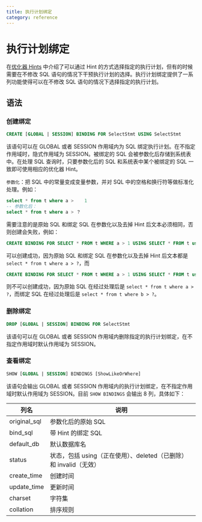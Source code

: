 ```yaml
---
title: 执行计划绑定
category: reference
---
```


# 执行计划绑定

在[优化器 Hints](/reference/performance/optimizer-hints.md) 中介绍了可以通过 Hint 的方式选择指定的执行计划，但有的时候需要在不修改 SQL 语句的情况下干预执行计划的选择。执行计划绑定提供了一系列功能使得可以在不修改 SQL 语句的情况下选择指定的执行计划。

## 语法

### 创建绑定

```sql
CREATE [GLOBAL | SESSION] BINDING FOR SelectStmt USING SelectStmt
```

该语句可以在 GLOBAL 或者 SESSION 作用域内为 SQL 绑定执行计划。在不指定作用域时，隐式作用域为 SESSION。被绑定的 SQL 会被参数化后存储到系统表中。在处理 SQL 查询时，只要参数化后的 SQL 和系统表中某个被绑定的 SQL 一致即可使用相应的优化器 Hint。

`参数化`：把 SQL 中的常量变成变量参数，并对 SQL 中的空格和换行符等做标准化处理。例如：

```sql
select * from t where a >    1
-- 参数化后：
select * from t where a > ？
```

需要注意的是原始 SQL 和绑定 SQL 在参数化以及去掉 Hint 后文本必须相同，否则创建会失败，例如：

```sql
CREATE BINDING FOR SELECT * FROM t WHERE a > 1 USING SELECT * FROM t use index(idx) WHERE a > 2
```

可以创建成功，因为原始 SQL 和绑定 SQL 在参数化以及去掉 Hint 后文本都是 `select * from t where a > ?`，而

```sql
CREATE BINDING FOR SELECT * FROM t WHERE a > 1 USING SELECT * FROM t use index(idx) WHERE b > 2
```

则不可以创建成功，因为原始 SQL 在经过处理后是 `select * from t where a > ?`，而绑定 SQL 在经过处理后是 `select * from t where b > ?`。

### 删除绑定

```sql
DROP [GLOBAL | SESSION] BINDING FOR SelectStmt
```

该语句可以在 GLOBAL 或者 SESSION 作用域内删除指定的执行计划绑定，在不指定作用域时默认作用域为 SESSION。

### 查看绑定

```sql
SHOW [GLOBAL | SESSION] BINDINGS [ShowLikeOrWhere]
```

该语句会输出 GLOBAL 或者 SESSION 作用域内的执行计划绑定，在不指定作用域时默认作用域为 SESSION。目前 `SHOW BINDINGS` 会输出 8 列，具体如下：

| 列名           | 说明                                          |
| ------------ | ------------------------------------------- |
| original_sql | 参数化后的原始 SQL                                 |
| bind_sql     | 带 Hint 的绑定 SQL                              |
| default_db   | 默认数据库名                                      |
| status       | 状态，包括 using（正在使用）、deleted（已删除）和 invalid（无效） |
| create_time  | 创建时间                                        |
| update_time  | 更新时间                                        |
| charset      | 字符集                                         |
| collation    | 排序规则                                        |
